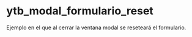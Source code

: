 # ytb_modal_formulario_reset
Ejemplo en el que al cerrar la ventana modal se reseteará el formulario.
